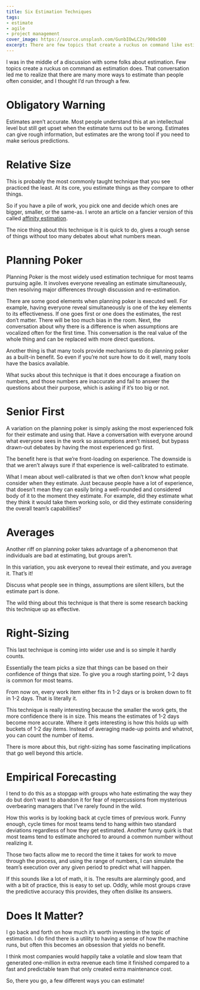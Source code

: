 ```yaml
---
title: Six Estimation Techniques
tags:
- estimate
- agile
- project management
cover_image: https://source.unsplash.com/GunbIOwLC2s/900x500
excerpt: There are few topics that create a ruckus on command like estimation does. I thought I’d share 6 different ways you can estimate the work ahead.
---
```

I was in the middle of a discussion with some folks about estimation. Few topics create a ruckus on command as estimation does. That conversation led me to realize that there are many more ways to estimate than people often consider, and I thought I’d run through a few.

# Obligatory Warning

Estimates aren’t accurate. Most people understand this at an intellectual level but still get upset when the estimate turns out to be wrong. Estimates can give rough information, but estimates are the wrong tool if you need to make serious predictions.

# Relative Size

This is probably the most commonly taught technique that you see practiced the least. At its core, you estimate things as they compare to other things.

So if you have a pile of work, you pick one and decide which ones are bigger, smaller, or the same-as. I wrote an article on a fancier version of this called [affinity estimation](https://ryanlatta.com/2021/03/how-to-estimate-anything-quickly.html).

The nice thing about this technique is it is quick to do, gives a rough sense of things without too many debates about what numbers mean.

# Planning Poker

Planning Poker is the most widely used estimation technique for most teams pursuing agile. It involves everyone revealing an estimate simultaneously, then resolving major differences through discussion and re-estimation.

There are some good elements when planning poker is executed well. For example, having everyone reveal simultaneously is one of the key elements to its effectiveness. If one goes first or one does the estimates, the rest don’t matter. There will be too much bias in the room. Next, the conversation about why there is a difference is when assumptions are vocalized often for the first time. This conversation is the real value of the whole thing and can be replaced with more direct questions.

Another thing is that many tools provide mechanisms to do planning poker as a built-in benefit. So even if you’re not sure how to do it well, many tools have the basics available.

What sucks about this technique is that it does encourage a fixation on numbers, and those numbers are inaccurate and fail to answer the questions about their purpose, which is asking if it’s too big or not.

# Senior First

A variation on the planning poker is simply asking the most experienced folk for their estimate and using that. Have a conversation with everyone around what everyone sees in the work so assumptions aren’t missed, but bypass drawn-out debates by having the most experienced go first.

The benefit here is that we’re front-loading on experience. The downside is that we aren’t always sure if that experience is well-calibrated to estimate.

What I mean about well-calibrated is that we often don’t know what people consider when they estimate. Just because people have a lot of experience, that doesn’t mean they can easily bring a well-rounded and considered body of it to the moment they estimate. For example, did they estimate what they think it would take them working solo, or did they estimate considering the overall team’s capabilities?

# Averages

Another riff on planning poker takes advantage of a phenomenon that individuals are bad at estimating, but groups aren’t.

In this variation, you ask everyone to reveal their estimate, and you average it. That’s it!

Discuss what people see in things, assumptions are silent killers, but the estimate part is done.

The wild thing about this technique is that there is some research backing this technique up as effective.

# Right-Sizing

This last technique is coming into wider use and is so simple it hardly counts.

Essentially the team picks a size that things can be based on their confidence of things that size. To give you a rough starting point, 1-2 days is common for most teams.

From now on, every work item either fits in 1-2 days or is broken down to fit in 1-2 days. That is literally it.

This technique is really interesting because the smaller the work gets, the more confidence there is in size. This means the estimates of 1-2 days become more accurate. Where it gets interesting is how this holds up with buckets of 1-2 day items. Instead of averaging made-up points and whatnot, you can count the number of items.

There is more about this, but right-sizing has some fascinating implications that go well beyond this article.

# Empirical Forecasting

I tend to do this as a stopgap with groups who hate estimating the way they do but don’t want to abandon it for fear of repercussions from mysterious overbearing managers that I’ve rarely found in the wild.

How this works is by looking back at cycle times of previous work. Funny enough, cycle times for most teams tend to hang within two standard deviations regardless of how they get estimated. Another funny quirk is that most teams tend to estimate anchored to around a common number without realizing it.

Those two facts allow me to record the time it takes for work to move through the process, and using the range of numbers, I can simulate the team’s execution over any given period to predict what will happen.

If this sounds like a lot of math, it is. The results are alarmingly good, and with a bit of practice, this is easy to set up. Oddly, while most groups crave the predictive accuracy this provides, they often dislike its answers.

# Does It Matter?

I go back and forth on how much it’s worth investing in the topic of estimation. I do find there is a utility to having a sense of how the machine runs, but often this becomes an obsession that yields no benefit.

I think most companies would happily take a volatile and slow team that generated one-million in extra revenue each time it finished compared to a fast and predictable team that only created extra maintenance cost.

So, there you go, a few different ways you can estimate!